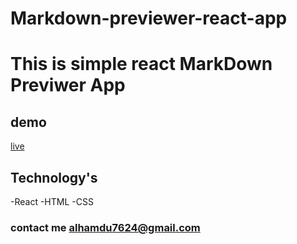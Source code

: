 # Markdown-previewer-react-app
# This is simple react MarkDown Previwer App

## demo
[live](https://alhamdu-e.github.io/Markdown-previewer-react-app)
## Technology's
-React
-HTML
-CSS
### contact me alhamdu7624@gmail.com

